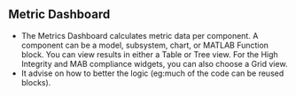 ## Metric Dashboard

* The Metrics Dashboard calculates metric data per component. A component can be a model, subsystem, chart, or MATLAB Function block. You can view results in either a Table or Tree view. For the High Integrity and MAB compliance widgets, you can also choose a Grid view.
* It advise on how to better the logic (eg:much of the code can be reused blocks).

